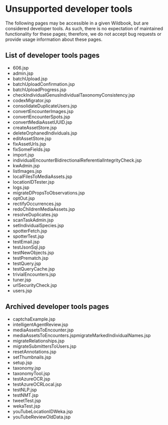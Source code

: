 # Unsupported developer tools

The following pages may be accessible in a given Wildbook, but are considered developer tools. As such, there is no expectation of maintained functionality for these pages; therefore, we do not accept bug requests or provide usage information about these pages.

## List of developer tools pages

* 606.jsp
* admin.jsp
* batchUpload.jsp
* batchUploadConfirmation.jsp
* batchUploadProgress.jsp
* checkIndividualGenusIndividualTaxonomyConsistency.jsp
* codexMigrator.jsp
* consolidateDuplicateUsers.jsp
* convertEncounterImages.jsp
* convertEncounterSpots.jsp
* convertMediaAssetUUID.jsp
* createAssetStore.jsp
* deleteOrphanedIndividuals.jsp
* editAssetStore.jsp
* fixAssetUrls.jsp
* fixSomeFields.jsp
* import.jsp
* individualEncounterBidirectionalReferentialIntegrityCheck.jsp
* kwAdmin.jsp
* listImages.jsp
* localFilesToMediaAssets.jsp
* locationIDTester.jsp
* logs.jsp
* migrateDPropsToObservations.jsp
* optOut.jsp
* rectifyOccurrences.jsp
* redoChildrenMediaAssets.jsp
* resolveDuplicates.jsp
* scanTaskAdmin.jsp
* setIndividualSpecies.jsp
* spotterFetch.jsp
* spotterTest.jsp
* testEmail.jsp
* testJsonSql.jsp
* testNewObjects.jsp
* testPrematch.jsp
* testQuery.jsp
* testQueryCache.jsp
* trivialEncounters.jsp
* tuner.jsp
* urlSecurityCheck.jsp
* users.jsp

## Archived developer tools pages

* captchaExample.jsp
* intelligentAgentReview.jsp
* mediaAssetsToEncounter.jsp
* mediaAssetsToEncounters.jspmigrateMarkedIndividualNames.jsp
* migrateRelationships.jsp
* migrateSubmittersToUsers.jsp
* resetAnnotations.jsp
* setThumbnails.jsp
* setup.jsp
* taxonomy.jsp
* taxonomyTool.jsp
* testAzureOCR.jsp
* testAzureOCRLocal.jsp
* testNLP.jsp
* testNMT.jsp
* tweetTest.jsp
* wekaTest.jsp
* youTubeLocationIDWeka.jsp
* youTubeReviewOldData.jsp
